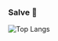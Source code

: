 ### Salve 👋

![Top Langs](https://github-readme-stats.vercel.app/api/top-langs/?username=OliveirazMatias&layout=compact&size_weight=0.5&theme=dark)

<!--
**OliveirazMatias/OliveirazMatias** is a ✨ _special_ ✨ repository because its `README.md` (this file) appears on your GitHub profile.

Here are some ideas to get you started:

- 🔭 I’m currently working on ...
- 🌱 I’m currently learning ...
- 👯 I’m looking to collaborate on ...
- 🤔 I’m looking for help with ...
- 💬 Ask me about ...
- 📫 How to reach me: ...
- 😄 Pronouns: ...
- ⚡ Fun fact: ...
-->

